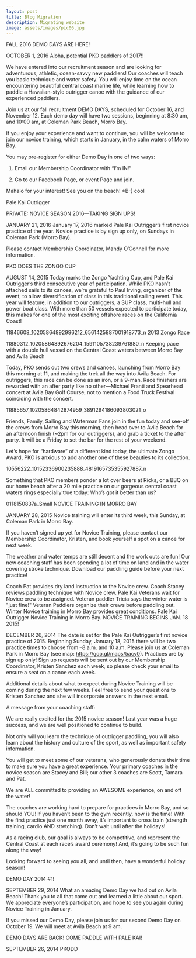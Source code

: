 ```yaml
---
layout: post
title: Blog Migration
description: Migrating website
image: assets/images/pic06.jpg
---
```

FALL 2016 DEMO DAYS ARE HERE!

OCTOBER 1, 2016
Aloha, potential PKO paddlers of 2017!!

We have entered into our recruitment season and are looking for adventurous, athletic, ocean-savvy new paddlers! Our coaches will teach you basic technique and water safety. You will enjoy time on the ocean encountering beautiful central coast marine life, while learning how to paddle a Hawaiian-style outrigger canoe with the guidance of our experienced paddlers.

Join us at our fall recruitment DEMO DAYS, scheduled for October 16, and November 12. Each demo day will have two sessions, beginning at 8:30 am, and 10:00 am, at Coleman Park Beach, Morro Bay.

If you enjoy your experience and want to continue, you will be welcome to join our novice training, which starts in January, in the calm waters of Morro Bay.

You may pre-register for either Demo Day in one of two ways: 

1) Email our Membership Coordinator with “I’m IN!”

2) Go to our Facebook Page, or event Page and join.

Mahalo for your interest! See you on the beach! *B-) cool
 

Pale Kai Outrigger

PRIVATE: NOVICE SEASON 2016—TAKING SIGN UPS!

 JANUARY 21, 2016
January 17, 2016 marked Pale Kai Outrigger’s first novice practice of the year. Novice practice is by sign up only, on Sundays in Coleman Park (Morro Bay).

 

Please contact Membership Coordinator, Mandy O’Connell for more information. 

PKO DOES THE ZONGO CUP

 AUGUST 14, 2015
Today marks the Zongo Yachting Cup, and Pale Kai Outrigger’s third consecutive year of participation. While PKO hasn’t attached sails to its canoes, we’re grateful to Paul Irving, organizer of the event, to allow diversification of class in this traditional sailing event. This year will feature, in addition to our outriggers, a SUP class, multi-hull and power boat class. With more than 50 vessels expected to participate today, this makes for one of the most exciting offshore races on the California Coast!

11846608_10205864892996212_6561425887001918773_n
2013 Zongo Race

11880312_10205864892676204_1591105738239761880_n
Keeping pace with a double hull vessel on the Central Coast waters between Morro Bay and Avila Beach

Today, PKO sends out two crews and canoes, launching from Morro Bay this morning at 11, and making the trek all the way into Avila Beach. For outriggers, this race can be done as an iron, or a 9-man. Race finishers are rewarded with an after party like no other—Michael Franti and Spearhead concert at Avila Bay Golf Course, not to mention a Food Truck Festival coinciding with the concert.

11885657_10205864842874959_3891294186093803021_o

 

Friends, Family, Sailing and Waterman Fans join in the fun today and see-off the crews from Morro Bay this morning, then head over  to Avila Beach for an afternoon finish (~2pm for our outriggers), and grab a ticket to the after party. It will be a Friday to set the bar for the rest of your weekend.

Let’s hope for “hardware” of a different kind today, the ultimate Zongo Award, PKO is anxious to add another one of these beauties to its collection.

10556222_10152336900235888_4819165735355927887_n

Something that PKO members ponder a lot over beers at Ricks, or a BBQ on our home beach after a 20 mile practice on our gorgeous central coast waters rings especially true today: Who’s got it better than us? 

0118150837a_Small
NOVICE TRAINING IN MORRO BAY

 JANUARY 28, 2015
Novice training will enter its third week, this Sunday, at Coleman Park in Morro Bay.

If you haven’t signed up yet for Novice Training, please contact our Membership Coordinator, Kristen, and book yourself a spot on a canoe for next week.

The weather and water temps are still decent and the work outs are fun! Our new coaching staff has been spending a lot of time on land and in the water covering stroke technique. Download our paddling guide before your next practice!

 
Coach Pat provides dry land instruction to the Novice crew.
Coach Stacey reviews paddling technique with Novice crew.
Pale Kai Veterans wait for Novice crew to be assigned.
Veteran paddler Tricia says the winter water is "just fine!"
Veteran Paddlers organize their crews before paddling out.
Winter Novice training in Morro Bay provides great conditions.
Pale Kai Outrigger Novice Training in Morro Bay.
NOVICE TRAINING BEGINS JAN. 18 2015!

 DECEMBER 26, 2014
The date is set for the Pale Kai Outrigger’s first novice practice of 2015. Beginning Sunday, January 18, 2015 there will be two practice times to choose from –8 a.m. and 10 a.m. Please join us at Coleman Park in Morro Bay (see map: https://goo.gl/maps/5acy0). Practices are by sign up only!  Sign up requests will be sent out by our Membership Coordinator, Kristen Sanchez each week, so please check your email to ensure a seat on a canoe each week.

Additional details about what to expect during Novice Training will be coming during the next few weeks. Feel free to send your questions to Kristen Sanchez and she will incorporate answers in the next email.

A message from your coaching staff:

We are really excited for the 2015 novice season! Last year was a huge success, and we are well positioned to continue to build.

Not only will you learn the technique of outrigger paddling, you will also learn about the history and culture of the sport, as well as important safety information.

You will get to meet some of our veterans, who generously donate their time to make sure you have a great experience.  Your primary coaches in the novice season are Stacey and Bill; our other 3 coaches are Scott, Tamara and Pat.

We are ALL committed to providing an AWESOME experience, on and off the water!

The coaches are working hard to prepare for practices in Morro Bay, and so should YOU!  If you haven’t been to the gym recently, now is the time! With the first practice just one month away, it’s important to cross train (strength training, cardio AND stretching). Don’t wait until after the holidays!

As a racing club, our goal is always to be competitive, and represent the Central Coast at each race’s award ceremony! And, it’s going to be such fun along the way!

Looking forward to seeing you all, and until then, have a wonderful holiday season!

DEMO DAY 2014 #1!

 SEPTEMBER 29, 2014
What an amazing Demo Day we had out on Avila Beach! Thank you to all that came out and learned a little about our sport. We appreciate everyone’s participation, and hope to see you again during Novice Training in January.

If you missed our Demo Day, please join us for our second Demo Day on October 19. We will meet at Avila Beach at 9 am.

 

DEMO DAYS ARE BACK! COME PADDLE WITH PALE KAI!

SEPTEMBER 26, 2014
PKODD




